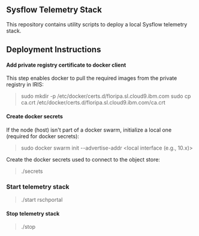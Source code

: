 ## Sysflow Telemetry Stack
This repository contains utility scripts to deploy a local Sysflow telemetry stack.

## Deployment Instructions

#### Add private registry certificate to docker client
This step enables docker to pull the required images from the private registry in IRIS:
> sudo mkdir -p /etc/docker/certs.d/floripa.sl.cloud9.ibm.com
> sudo cp ca.crt /etc/docker/certs.d/floripa.sl.cloud9.ibm.com/ca.crt

#### Create docker secrets
If the node (host) isn't part of a docker swarm, initialize a local one (required for docker secrets):
> sudo docker swarm init --advertise-addr <local interface (e.g., 10.x)>

Create the docker secrets used to connect to the object store:
> ./secrets

### Start telemetry stack 
> ./start rschportal 

#### Stop telemetry stack
> ./stop
